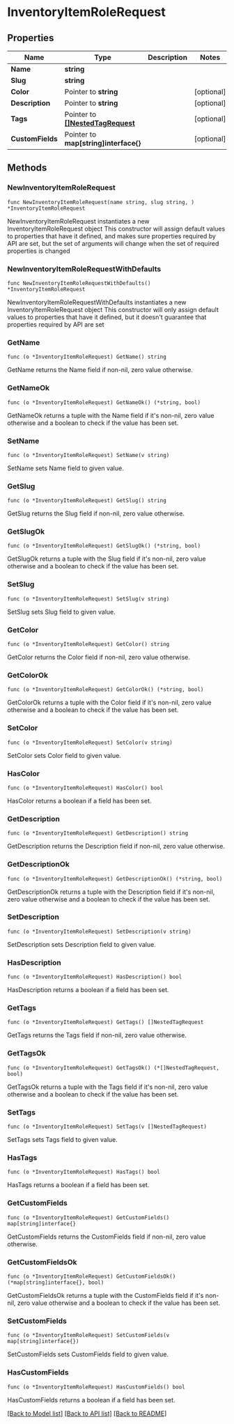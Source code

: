 # InventoryItemRoleRequest

## Properties

Name | Type | Description | Notes
------------ | ------------- | ------------- | -------------
**Name** | **string** |  | 
**Slug** | **string** |  | 
**Color** | Pointer to **string** |  | [optional] 
**Description** | Pointer to **string** |  | [optional] 
**Tags** | Pointer to [**[]NestedTagRequest**](NestedTagRequest.md) |  | [optional] 
**CustomFields** | Pointer to **map[string]interface{}** |  | [optional] 

## Methods

### NewInventoryItemRoleRequest

`func NewInventoryItemRoleRequest(name string, slug string, ) *InventoryItemRoleRequest`

NewInventoryItemRoleRequest instantiates a new InventoryItemRoleRequest object
This constructor will assign default values to properties that have it defined,
and makes sure properties required by API are set, but the set of arguments
will change when the set of required properties is changed

### NewInventoryItemRoleRequestWithDefaults

`func NewInventoryItemRoleRequestWithDefaults() *InventoryItemRoleRequest`

NewInventoryItemRoleRequestWithDefaults instantiates a new InventoryItemRoleRequest object
This constructor will only assign default values to properties that have it defined,
but it doesn't guarantee that properties required by API are set

### GetName

`func (o *InventoryItemRoleRequest) GetName() string`

GetName returns the Name field if non-nil, zero value otherwise.

### GetNameOk

`func (o *InventoryItemRoleRequest) GetNameOk() (*string, bool)`

GetNameOk returns a tuple with the Name field if it's non-nil, zero value otherwise
and a boolean to check if the value has been set.

### SetName

`func (o *InventoryItemRoleRequest) SetName(v string)`

SetName sets Name field to given value.


### GetSlug

`func (o *InventoryItemRoleRequest) GetSlug() string`

GetSlug returns the Slug field if non-nil, zero value otherwise.

### GetSlugOk

`func (o *InventoryItemRoleRequest) GetSlugOk() (*string, bool)`

GetSlugOk returns a tuple with the Slug field if it's non-nil, zero value otherwise
and a boolean to check if the value has been set.

### SetSlug

`func (o *InventoryItemRoleRequest) SetSlug(v string)`

SetSlug sets Slug field to given value.


### GetColor

`func (o *InventoryItemRoleRequest) GetColor() string`

GetColor returns the Color field if non-nil, zero value otherwise.

### GetColorOk

`func (o *InventoryItemRoleRequest) GetColorOk() (*string, bool)`

GetColorOk returns a tuple with the Color field if it's non-nil, zero value otherwise
and a boolean to check if the value has been set.

### SetColor

`func (o *InventoryItemRoleRequest) SetColor(v string)`

SetColor sets Color field to given value.

### HasColor

`func (o *InventoryItemRoleRequest) HasColor() bool`

HasColor returns a boolean if a field has been set.

### GetDescription

`func (o *InventoryItemRoleRequest) GetDescription() string`

GetDescription returns the Description field if non-nil, zero value otherwise.

### GetDescriptionOk

`func (o *InventoryItemRoleRequest) GetDescriptionOk() (*string, bool)`

GetDescriptionOk returns a tuple with the Description field if it's non-nil, zero value otherwise
and a boolean to check if the value has been set.

### SetDescription

`func (o *InventoryItemRoleRequest) SetDescription(v string)`

SetDescription sets Description field to given value.

### HasDescription

`func (o *InventoryItemRoleRequest) HasDescription() bool`

HasDescription returns a boolean if a field has been set.

### GetTags

`func (o *InventoryItemRoleRequest) GetTags() []NestedTagRequest`

GetTags returns the Tags field if non-nil, zero value otherwise.

### GetTagsOk

`func (o *InventoryItemRoleRequest) GetTagsOk() (*[]NestedTagRequest, bool)`

GetTagsOk returns a tuple with the Tags field if it's non-nil, zero value otherwise
and a boolean to check if the value has been set.

### SetTags

`func (o *InventoryItemRoleRequest) SetTags(v []NestedTagRequest)`

SetTags sets Tags field to given value.

### HasTags

`func (o *InventoryItemRoleRequest) HasTags() bool`

HasTags returns a boolean if a field has been set.

### GetCustomFields

`func (o *InventoryItemRoleRequest) GetCustomFields() map[string]interface{}`

GetCustomFields returns the CustomFields field if non-nil, zero value otherwise.

### GetCustomFieldsOk

`func (o *InventoryItemRoleRequest) GetCustomFieldsOk() (*map[string]interface{}, bool)`

GetCustomFieldsOk returns a tuple with the CustomFields field if it's non-nil, zero value otherwise
and a boolean to check if the value has been set.

### SetCustomFields

`func (o *InventoryItemRoleRequest) SetCustomFields(v map[string]interface{})`

SetCustomFields sets CustomFields field to given value.

### HasCustomFields

`func (o *InventoryItemRoleRequest) HasCustomFields() bool`

HasCustomFields returns a boolean if a field has been set.


[[Back to Model list]](../README.md#documentation-for-models) [[Back to API list]](../README.md#documentation-for-api-endpoints) [[Back to README]](../README.md)


